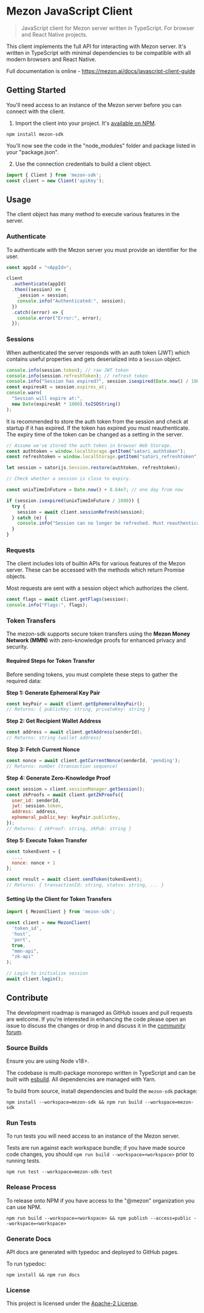 # Mezon JavaScript Client

> JavaScript client for Mezon server written in TypeScript. For browser and React Native projects.

This client implements the full API for interacting with Mezon server. It's written in TypeScript with minimal dependencies to be compatible with all modern browsers and React Native.

Full documentation is online - https://mezon.ai/docs/javascript-client-guide

## Getting Started

You'll need access to an instance of the Mezon server before you can connect with the client.

1. Import the client into your project. It's [available on NPM](https://www.npmjs/package/mezon-sdk).

```shell
npm install mezon-sdk
```

You'll now see the code in the "node_modules" folder and package listed in your "package.json".

2. Use the connection credentials to build a client object.

```js
import { Client } from 'mezon-sdk';
const client = new Client('apiKey');
```

## Usage

The client object has many method to execute various features in the server.

### Authenticate

To authenticate with the Mezon server you must provide an identifier for the user.

```js
const appId = "<AppId>";

client
  .authenticate(appId)
  .then((session) => {
    _session = session;
    console.info("Authenticated:", session);
  })
  .catch((error) => {
    console.error("Error:", error);
  });
```

### Sessions

When authenticated the server responds with an auth token (JWT) which contains useful properties and gets deserialized into a `Session` object.

```js
console.info(session.token); // raw JWT token
console.info(session.refreshToken); // refresh token
console.info("Session has expired?", session.isexpired(Date.now() / 1000));
const expiresAt = session.expires_at;
console.warn(
  "Session will expire at:",
  new Date(expiresAt * 1000).toISOString()
);
```

It is recommended to store the auth token from the session and check at startup if it has expired. If the token has expired you must reauthenticate. The expiry time of the token can be changed as a setting in the server.

```js
// Assume we've stored the auth token in browser Web Storage.
const authtoken = window.localStorage.getItem("satori_authtoken");
const refreshtoken = window.localStorage.getItem("satori_refreshtoken");

let session = satorijs.Session.restore(authtoken, refreshtoken);

// Check whether a session is close to expiry.

const unixTimeInFuture = Date.now() + 8.64e7; // one day from now

if (session.isexpired(unixTimeInFuture / 1000)) {
  try {
    session = await client.sessionRefresh(session);
  } catch (e) {
    console.info("Session can no longer be refreshed. Must reauthenticate!");
  }
}
```

### Requests

The client includes lots of builtin APIs for various features of the Mezon server. These can be accessed with the methods which return Promise objects.

Most requests are sent with a session object which authorizes the client.

```js
const flags = await client.getFlags(session);
console.info("Flags:", flags);
```

### Token Transfers

The mezon-sdk supports secure token transfers using the **Mezon Money Network (MMN)** with zero-knowledge proofs for enhanced privacy and security.

#### Required Steps for Token Transfer

Before sending tokens, you must complete these steps to gather the required data:

**Step 1: Generate Ephemeral Key Pair**

```js
const keyPair = await client.getEphemeralKeyPair();
// Returns: { publicKey: string, privateKey: string }
```

**Step 2: Get Recipient Wallet Address**

```js
const address = await client.getAddress(senderId);
// Returns: string (wallet address)
```

**Step 3: Fetch Current Nonce**

```js
const nonce = await client.getCurrentNonce(senderId, 'pending');
// Returns: number (transaction sequence)
```

**Step 4: Generate Zero-Knowledge Proof**

```js
const session = client.sessionManager.getSession();
const zkProofs = await client.getZkProofs({
  user_id: senderId,
  jwt: session.token,
  address: address,
  ephemeral_public_key: keyPair.publicKey,
});
// Returns: { zkProof: string, zkPub: string }
```

**Step 5: Execute Token Transfer**

```js
const tokenEvent = {
  ...,
  nonce: nonce + 1
};

const result = await client.sendToken(tokenEvent);
// Returns: { transactionId: string, status: string, ... }
```

#### Setting Up the Client for Token Transfers

```js
import { MezonClient } from 'mezon-sdk';

const client = new MezonClient(
  'token_id',
  'host',
  'port',
  true,
  "mmn-api",
  "zk-api"
);

// Login to initialize session
await client.login();
```

## Contribute

The development roadmap is managed as GitHub issues and pull requests are welcome. If you're interested in enhancing the code please open an issue to discuss the changes or drop in and discuss it in the [community forum](https://forum.mezon.ai).

### Source Builds

Ensure you are using Node v18>.

The codebase is multi-package monorepo written in TypeScript and can be built with [esbuild](https://github.com/evanw/esbuild). All dependencies are managed with Yarn.

To build from source, install dependencies and build the `mezon-sdk` package:

```shell
npm install --workspace=mezon-sdk && npm run build --workspace=mezon-sdk
```

### Run Tests

To run tests you will need access to an instance of the Mezon server.

Tests are run against each workspace bundle; if you have made source code changes, you should `npm run build --workspace=<workspace>` prior to running tests.

```shell
npm run test --workspace=mezon-sdk-test
```

### Release Process

To release onto NPM if you have access to the "@mezon" organization you can use NPM.

```shell
npm run build --workspace=<workspace> && npm publish --access=public --workspace=<workspace>
```

### Generate Docs

API docs are generated with typedoc and deployed to GitHub pages.

To run typedoc:

```
npm install && npm run docs
```

### License

This project is licensed under the [Apache-2 License](https://github.com/mezon/mezon/blob/master/LICENSE).
